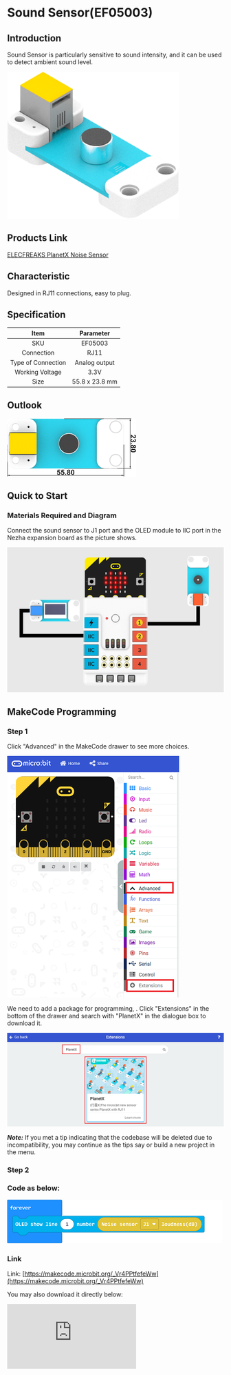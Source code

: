 # Sound Sensor(EF05003)

## Introduction

Sound Sensor is particularly sensitive to sound intensity, and it can be used to detect ambient sound level.

![](./images/05003_01.png)

## Products Link

[ELECFREAKS PlanetX Noise Sensor](https://shop.elecfreaks.com/products/elecfreaks-planetx-noise-sensor?_pos=1&_sid=bc68b190c&_ss=r)

## Characteristic


 Designed in RJ11 connections, easy to plug.

## Specification


Item | Parameter
:-: | :-:
SKU|EF05003
Connection|RJ11
Type of Connection|Analog output
Working Voltage|3.3V
Size|55.8 x 23.8 mm


## Outlook



![](./images/05003_02.png)

## Quick to Start


### Materials Required and Diagram

 Connect the sound sensor to J1 port and the OLED module to IIC port in the Nezha expansion board as the picture shows.


![](./images/05003_03.png)

## MakeCode Programming


### Step 1

Click "Advanced" in the MakeCode drawer to see more choices.

![](./images/05001_04.png)

We need to add a package for programming, . Click "Extensions" in the bottom of the drawer and search with "PlanetX" in the dialogue box to download it.

![](./images/05001_05.png)

***Note:*** If you met a tip indicating that the codebase will be deleted due to incompatibility, you may continue as the tips say or build a new project in the menu.
### Step 2

### Code as below:

![](./images/05003_06.png)


### Link
Link: [https://makecode.microbit.org/_Vr4PPtfefeWw](https://makecode.microbit.org/_Vr4PPtfefeWw)

You may also download it directly below:


<div
    style={{
        position: 'relative',
        paddingBottom: '60%',
        overflow: 'hidden',
    }}
>
    <iframe
        src="https://makecode.microbit.org/_DdAU5d4kMJDh"
        frameborder="0"
        sandbox="allow-popups allow-forms allow-scripts allow-same-origin"
        style={{
            position: 'absolute',
            width: '100%',
            height: '100%',
        }}
    />
</div>


### Result
 The value of the sound(dB) in the current environment displays on the OLED module.

## Python Programming


### Step 1

Download the package and unzip it: [PlanetX_MicroPython](https://github.com/lionyhw/PlanetX_MicroPython/archive/master.zip)

Go to   [Python editor](https://python.microbit.org/v/2.0)

![](./images/05001_07.png)

We need to add enum.py and noise.py for programming. Click "Load/Save" and then click "Show Files (1)" to see more choices, click "Add file" to add enum.py and noise.py from the unzipped package of PlanetX_MicroPython.

![](./images/05001_08.png)
![](./images/05001_09.png)
![](./images/05003_10.png)

### Step 2

### Reference

```

from microbit import *
from enum import *
from noise import *

while True:
    noise = NOISE(J1)
    noise_value = int(noise.get_noise())
    display.scroll(str(noise_value))

```


### Result
 The value of the sound(dB) in the current environment displays on the micro:bit.
## Relevant File


## Technique File
